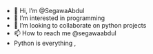 - 👋 Hi, I’m @SegawaAbdul
- 👀 I’m interested in programming 
- 💞️ I’m looking to collaborate on python projects
- 📫 How to reach me @segawaabdul
- Python is everything , 

<!---
SegawaAbdul/SegawaAbdul is a ✨ special ✨ repository because its `README.md` (this file) appears on your GitHub profile.
You can click the Preview link to take a look at your changes.
--->
